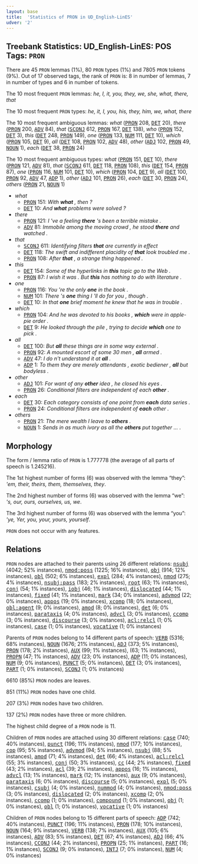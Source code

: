 ```yaml
---
layout: base
title:  'Statistics of PRON in UD_English-LinES'
udver: '2'
---
```


## Treebank Statistics: UD_English-LinES: POS Tags: `PRON`

There are 45 `PRON` lemmas (1%), 80 `PRON` types (1%) and 7805 `PRON` tokens (9%).
Out of 17 observed tags, the rank of `PRON` is: 8 in number of lemmas, 7 in number of types and 6 in number of tokens.

The 10 most frequent `PRON` lemmas: <em>he, I, it, you, they, we, she, what, there, that</em>

The 10 most frequent `PRON` types:  <em>he, it, I, you, his, they, him, we, what, there</em>

The 10 most frequent ambiguous lemmas: <em>what</em> (<tt><a href="en_lines-pos-PRON.html">PRON</a></tt> 208, <tt><a href="en_lines-pos-DET.html">DET</a></tt> 20), <em>there</em> (<tt><a href="en_lines-pos-PRON.html">PRON</a></tt> 200, <tt><a href="en_lines-pos-ADV.html">ADV</a></tt> 84), <em>that</em> (<tt><a href="en_lines-pos-SCONJ.html">SCONJ</a></tt> 612, <tt><a href="en_lines-pos-PRON.html">PRON</a></tt> 167, <tt><a href="en_lines-pos-DET.html">DET</a></tt> 138), <em>who</em> (<tt><a href="en_lines-pos-PRON.html">PRON</a></tt> 152, <tt><a href="en_lines-pos-DET.html">DET</a></tt> 3), <em>this</em> (<tt><a href="en_lines-pos-DET.html">DET</a></tt> 248, <tt><a href="en_lines-pos-PRON.html">PRON</a></tt> 149), <em>one</em> (<tt><a href="en_lines-pos-PRON.html">PRON</a></tt> 133, <tt><a href="en_lines-pos-NUM.html">NUM</a></tt> 111, <tt><a href="en_lines-pos-DET.html">DET</a></tt> 10), <em>which</em> (<tt><a href="en_lines-pos-PRON.html">PRON</a></tt> 105, <tt><a href="en_lines-pos-DET.html">DET</a></tt> 9), <em>all</em> (<tt><a href="en_lines-pos-DET.html">DET</a></tt> 108, <tt><a href="en_lines-pos-PRON.html">PRON</a></tt> 102, <tt><a href="en_lines-pos-ADV.html">ADV</a></tt> 48), <em>other</em> (<tt><a href="en_lines-pos-ADJ.html">ADJ</a></tt> 102, <tt><a href="en_lines-pos-PRON.html">PRON</a></tt> 49, <tt><a href="en_lines-pos-NOUN.html">NOUN</a></tt> 1), <em>each</em> (<tt><a href="en_lines-pos-DET.html">DET</a></tt> 38, <tt><a href="en_lines-pos-PRON.html">PRON</a></tt> 24)

The 10 most frequent ambiguous types:  <em>what</em> (<tt><a href="en_lines-pos-PRON.html">PRON</a></tt> 151, <tt><a href="en_lines-pos-DET.html">DET</a></tt> 10), <em>there</em> (<tt><a href="en_lines-pos-PRON.html">PRON</a></tt> 121, <tt><a href="en_lines-pos-ADV.html">ADV</a></tt> 81), <em>that</em> (<tt><a href="en_lines-pos-SCONJ.html">SCONJ</a></tt> 611, <tt><a href="en_lines-pos-DET.html">DET</a></tt> 118, <tt><a href="en_lines-pos-PRON.html">PRON</a></tt> 108), <em>this</em> (<tt><a href="en_lines-pos-DET.html">DET</a></tt> 154, <tt><a href="en_lines-pos-PRON.html">PRON</a></tt> 87), <em>one</em> (<tt><a href="en_lines-pos-PRON.html">PRON</a></tt> 116, <tt><a href="en_lines-pos-NUM.html">NUM</a></tt> 101, <tt><a href="en_lines-pos-DET.html">DET</a></tt> 10), <em>which</em> (<tt><a href="en_lines-pos-PRON.html">PRON</a></tt> 104, <tt><a href="en_lines-pos-DET.html">DET</a></tt> 9), <em>all</em> (<tt><a href="en_lines-pos-DET.html">DET</a></tt> 100, <tt><a href="en_lines-pos-PRON.html">PRON</a></tt> 92, <tt><a href="en_lines-pos-ADV.html">ADV</a></tt> 47, <tt><a href="en_lines-pos-ADP.html">ADP</a></tt> 1), <em>other</em> (<tt><a href="en_lines-pos-ADJ.html">ADJ</a></tt> 101, <tt><a href="en_lines-pos-PRON.html">PRON</a></tt> 26), <em>each</em> (<tt><a href="en_lines-pos-DET.html">DET</a></tt> 30, <tt><a href="en_lines-pos-PRON.html">PRON</a></tt> 24), <em>others</em> (<tt><a href="en_lines-pos-PRON.html">PRON</a></tt> 21, <tt><a href="en_lines-pos-NOUN.html">NOUN</a></tt> 1)


* <em>what</em>
  * <tt><a href="en_lines-pos-PRON.html">PRON</a></tt> 151: <em>With <b>what</b> , then ?</em>
  * <tt><a href="en_lines-pos-DET.html">DET</a></tt> 10: <em>And <b>what</b> problems were solved ?</em>
* <em>there</em>
  * <tt><a href="en_lines-pos-PRON.html">PRON</a></tt> 121: <em>I 've a feeling <b>there</b> 's been a terrible mistake .</em>
  * <tt><a href="en_lines-pos-ADV.html">ADV</a></tt> 81: <em>Immobile among the moving crowd , he stood <b>there</b> and watched .</em>
* <em>that</em>
  * <tt><a href="en_lines-pos-SCONJ.html">SCONJ</a></tt> 611: <em>Identifying filters <b>that</b> are currently in effect</em>
  * <tt><a href="en_lines-pos-DET.html">DET</a></tt> 118: <em>The swift and indifferent placidity of <b>that</b> look troubled me .</em>
  * <tt><a href="en_lines-pos-PRON.html">PRON</a></tt> 108: <em>After <b>that</b> , a strange thing happened .</em>
* <em>this</em>
  * <tt><a href="en_lines-pos-DET.html">DET</a></tt> 154: <em>Some of the hyperlinks in <b>this</b> topic go to the Web .</em>
  * <tt><a href="en_lines-pos-PRON.html">PRON</a></tt> 87: <em>I wish it was . But <b>this</b> has nothing to do with literature .</em>
* <em>one</em>
  * <tt><a href="en_lines-pos-PRON.html">PRON</a></tt> 116: <em>You 're the only <b>one</b> in the book .</em>
  * <tt><a href="en_lines-pos-NUM.html">NUM</a></tt> 101: <em>There 's <b>one</b> thing I 'll do for you , though .</em>
  * <tt><a href="en_lines-pos-DET.html">DET</a></tt> 10: <em>In that <b>one</b> brief moment he knew that he was in trouble .</em>
* <em>which</em>
  * <tt><a href="en_lines-pos-PRON.html">PRON</a></tt> 104: <em>And he was devoted to his books , <b>which</b> were in apple-pie order .</em>
  * <tt><a href="en_lines-pos-DET.html">DET</a></tt> 9: <em>He looked through the pile , trying to decide <b>which</b> one to pick .</em>
* <em>all</em>
  * <tt><a href="en_lines-pos-DET.html">DET</a></tt> 100: <em>But <b>all</b> these things are in some way external .</em>
  * <tt><a href="en_lines-pos-PRON.html">PRON</a></tt> 92: <em>A mounted escort of some 30 men , <b>all</b> armed .</em>
  * <tt><a href="en_lines-pos-ADV.html">ADV</a></tt> 47: <em>I do n't understand it at <b>all</b> .</em>
  * <tt><a href="en_lines-pos-ADP.html">ADP</a></tt> 1: <em>To them they are merely attendants , exotic bediener , <b>all</b> but bodyless .</em>
* <em>other</em>
  * <tt><a href="en_lines-pos-ADJ.html">ADJ</a></tt> 101: <em>For want of any <b>other</b> idea , he closed his eyes .</em>
  * <tt><a href="en_lines-pos-PRON.html">PRON</a></tt> 26: <em>Conditional filters are independent of each <b>other</b> .</em>
* <em>each</em>
  * <tt><a href="en_lines-pos-DET.html">DET</a></tt> 30: <em>Each category consists of one point from <b>each</b> data series .</em>
  * <tt><a href="en_lines-pos-PRON.html">PRON</a></tt> 24: <em>Conditional filters are independent of <b>each</b> other .</em>
* <em>others</em>
  * <tt><a href="en_lines-pos-PRON.html">PRON</a></tt> 21: <em>The mere wealth I leave to <b>others</b> .</em>
  * <tt><a href="en_lines-pos-NOUN.html">NOUN</a></tt> 1: <em>Sends in as much ivory as all the <b>others</b> put together ... .</em>

## Morphology

The form / lemma ratio of `PRON` is 1.777778 (the average of all parts of speech is 1.245216).

The 1st highest number of forms (6) was observed with the lemma “they”: <em>'em, their, theirs, them, themselves, they</em>.

The 2nd highest number of forms (6) was observed with the lemma “we”: <em>'s, our, ours, ourselves, us, we</em>.

The 3rd highest number of forms (6) was observed with the lemma “you”: <em>'ye, Yer, you, your, yours, yourself</em>.

`PRON` does not occur with any features.


## Relations

`PRON` nodes are attached to their parents using 26 different relations: <tt><a href="en_lines-dep-nsubj.html">nsubj</a></tt> (4042; 52% instances), <tt><a href="en_lines-dep-nmod-poss.html">nmod:poss</a></tt> (1225; 16% instances), <tt><a href="en_lines-dep-obj.html">obj</a></tt> (914; 12% instances), <tt><a href="en_lines-dep-obl.html">obl</a></tt> (502; 6% instances), <tt><a href="en_lines-dep-expl.html">expl</a></tt> (284; 4% instances), <tt><a href="en_lines-dep-nmod.html">nmod</a></tt> (275; 4% instances), <tt><a href="en_lines-dep-nsubj-pass.html">nsubj:pass</a></tt> (183; 2% instances), <tt><a href="en_lines-dep-root.html">root</a></tt> (63; 1% instances), <tt><a href="en_lines-dep-conj.html">conj</a></tt> (54; 1% instances), <tt><a href="en_lines-dep-iobj.html">iobj</a></tt> (46; 1% instances), <tt><a href="en_lines-dep-dislocated.html">dislocated</a></tt> (44; 1% instances), <tt><a href="en_lines-dep-fixed.html">fixed</a></tt> (41; 1% instances), <tt><a href="en_lines-dep-mark.html">mark</a></tt> (34; 0% instances), <tt><a href="en_lines-dep-advmod.html">advmod</a></tt> (22; 0% instances), <tt><a href="en_lines-dep-appos.html">appos</a></tt> (19; 0% instances), <tt><a href="en_lines-dep-xcomp.html">xcomp</a></tt> (18; 0% instances), <tt><a href="en_lines-dep-obl-agent.html">obl:agent</a></tt> (9; 0% instances), <tt><a href="en_lines-dep-amod.html">amod</a></tt> (8; 0% instances), <tt><a href="en_lines-dep-det.html">det</a></tt> (6; 0% instances), <tt><a href="en_lines-dep-parataxis.html">parataxis</a></tt> (4; 0% instances), <tt><a href="en_lines-dep-advcl.html">advcl</a></tt> (3; 0% instances), <tt><a href="en_lines-dep-ccomp.html">ccomp</a></tt> (3; 0% instances), <tt><a href="en_lines-dep-discourse.html">discourse</a></tt> (3; 0% instances), <tt><a href="en_lines-dep-acl-relcl.html">acl:relcl</a></tt> (1; 0% instances), <tt><a href="en_lines-dep-case.html">case</a></tt> (1; 0% instances), <tt><a href="en_lines-dep-vocative.html">vocative</a></tt> (1; 0% instances)

Parents of `PRON` nodes belong to 14 different parts of speech: <tt><a href="en_lines-pos-VERB.html">VERB</a></tt> (5316; 68% instances), <tt><a href="en_lines-pos-NOUN.html">NOUN</a></tt> (1676; 21% instances), <tt><a href="en_lines-pos-ADJ.html">ADJ</a></tt> (373; 5% instances), <tt><a href="en_lines-pos-PRON.html">PRON</a></tt> (178; 2% instances), <tt><a href="en_lines-pos-AUX.html">AUX</a></tt> (99; 1% instances),  (63; 1% instances), <tt><a href="en_lines-pos-PROPN.html">PROPN</a></tt> (47; 1% instances), <tt><a href="en_lines-pos-ADV.html">ADV</a></tt> (23; 0% instances), <tt><a href="en_lines-pos-ADP.html">ADP</a></tt> (11; 0% instances), <tt><a href="en_lines-pos-NUM.html">NUM</a></tt> (9; 0% instances), <tt><a href="en_lines-pos-PUNCT.html">PUNCT</a></tt> (5; 0% instances), <tt><a href="en_lines-pos-DET.html">DET</a></tt> (3; 0% instances), <tt><a href="en_lines-pos-PART.html">PART</a></tt> (1; 0% instances), <tt><a href="en_lines-pos-SCONJ.html">SCONJ</a></tt> (1; 0% instances)

6610 (85%) `PRON` nodes are leaves.

851 (11%) `PRON` nodes have one child.

207 (3%) `PRON` nodes have two children.

137 (2%) `PRON` nodes have three or more children.

The highest child degree of a `PRON` node is 11.

Children of `PRON` nodes are attached using 30 different relations: <tt><a href="en_lines-dep-case.html">case</a></tt> (740; 40% instances), <tt><a href="en_lines-dep-punct.html">punct</a></tt> (196; 11% instances), <tt><a href="en_lines-dep-nmod.html">nmod</a></tt> (177; 10% instances), <tt><a href="en_lines-dep-cop.html">cop</a></tt> (95; 5% instances), <tt><a href="en_lines-dep-advmod.html">advmod</a></tt> (94; 5% instances), <tt><a href="en_lines-dep-nsubj.html">nsubj</a></tt> (88; 5% instances), <tt><a href="en_lines-dep-amod.html">amod</a></tt> (71; 4% instances), <tt><a href="en_lines-dep-det.html">det</a></tt> (66; 4% instances), <tt><a href="en_lines-dep-acl-relcl.html">acl:relcl</a></tt> (55; 3% instances), <tt><a href="en_lines-dep-conj.html">conj</a></tt> (50; 3% instances), <tt><a href="en_lines-dep-cc.html">cc</a></tt> (44; 2% instances), <tt><a href="en_lines-dep-fixed.html">fixed</a></tt> (43; 2% instances), <tt><a href="en_lines-dep-acl.html">acl</a></tt> (39; 2% instances), <tt><a href="en_lines-dep-appos.html">appos</a></tt> (16; 1% instances), <tt><a href="en_lines-dep-advcl.html">advcl</a></tt> (13; 1% instances), <tt><a href="en_lines-dep-mark.html">mark</a></tt> (12; 1% instances), <tt><a href="en_lines-dep-aux.html">aux</a></tt> (9; 0% instances), <tt><a href="en_lines-dep-parataxis.html">parataxis</a></tt> (6; 0% instances), <tt><a href="en_lines-dep-discourse.html">discourse</a></tt> (5; 0% instances), <tt><a href="en_lines-dep-expl.html">expl</a></tt> (5; 0% instances), <tt><a href="en_lines-dep-csubj.html">csubj</a></tt> (4; 0% instances), <tt><a href="en_lines-dep-nummod.html">nummod</a></tt> (4; 0% instances), <tt><a href="en_lines-dep-nmod-poss.html">nmod:poss</a></tt> (3; 0% instances), <tt><a href="en_lines-dep-dislocated.html">dislocated</a></tt> (2; 0% instances), <tt><a href="en_lines-dep-xcomp.html">xcomp</a></tt> (2; 0% instances), <tt><a href="en_lines-dep-ccomp.html">ccomp</a></tt> (1; 0% instances), <tt><a href="en_lines-dep-compound.html">compound</a></tt> (1; 0% instances), <tt><a href="en_lines-dep-obj.html">obj</a></tt> (1; 0% instances), <tt><a href="en_lines-dep-obl.html">obl</a></tt> (1; 0% instances), <tt><a href="en_lines-dep-vocative.html">vocative</a></tt> (1; 0% instances)

Children of `PRON` nodes belong to 15 different parts of speech: <tt><a href="en_lines-pos-ADP.html">ADP</a></tt> (742; 40% instances), <tt><a href="en_lines-pos-PUNCT.html">PUNCT</a></tt> (196; 11% instances), <tt><a href="en_lines-pos-PRON.html">PRON</a></tt> (178; 10% instances), <tt><a href="en_lines-pos-NOUN.html">NOUN</a></tt> (164; 9% instances), <tt><a href="en_lines-pos-VERB.html">VERB</a></tt> (138; 7% instances), <tt><a href="en_lines-pos-AUX.html">AUX</a></tt> (105; 6% instances), <tt><a href="en_lines-pos-ADV.html">ADV</a></tt> (83; 5% instances), <tt><a href="en_lines-pos-DET.html">DET</a></tt> (67; 4% instances), <tt><a href="en_lines-pos-ADJ.html">ADJ</a></tt> (66; 4% instances), <tt><a href="en_lines-pos-CCONJ.html">CCONJ</a></tt> (44; 2% instances), <tt><a href="en_lines-pos-PROPN.html">PROPN</a></tt> (25; 1% instances), <tt><a href="en_lines-pos-PART.html">PART</a></tt> (16; 1% instances), <tt><a href="en_lines-pos-SCONJ.html">SCONJ</a></tt> (9; 0% instances), <tt><a href="en_lines-pos-INTJ.html">INTJ</a></tt> (7; 0% instances), <tt><a href="en_lines-pos-NUM.html">NUM</a></tt> (4; 0% instances)

